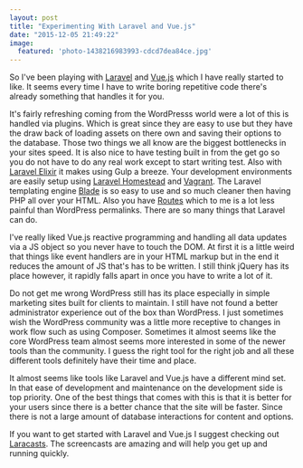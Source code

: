 ```yaml
---
layout: post
title: "Experimenting With Laravel and Vue.js"
date: "2015-12-05 21:49:22"
image:
  featured: 'photo-1438216983993-cdcd7dea84ce.jpg'
---
```


So I've been playing with [Laravel](http://laravel.com/) and [Vue.js](http://vuejs.org/) which I have really started to like. It seems every time I have to write boring repetitive code there's already something that handles it for you.

It's fairly refreshing coming from the WordPresss world were a lot of this is handled via plugins. Which is great since they are easy to use but they have the draw back of loading assets on there own and saving their options to the database. Those two things we all know are the biggest bottlenecks in your sites speed. It is also nice to have testing  built in from the get go so you do not have to do any real work except to start writing test. Also with [Laravel Elixir](http://laravel.com/docs/5.1/elixir) it makes using Gulp a breeze. Your development environments are easily setup using [Laravel Homestead](http://laravel.com/docs/5.1/homestead) and [Vagrant](https://www.vagrantup.com/). The Laravel templating engine [Blade](http://laravel.com/docs/5.1/blade) is so easy to use and so much cleaner then having PHP all over your HTML. Also you have [Routes](http://laravel.com/docs/5.1/routing) which to me is a lot less painful than WordPress permalinks. There are so many things that Laravel can do.

I've really liked Vue.js reactive programming and handling all data updates via a JS object so you never have to touch the DOM. At first it is a little weird that things like event handlers are in your HTML markup but in the end it reduces the amount of JS that's has to be written. I still think jQuery has its place however, it rapidly falls apart in once you have to write a lot of it.

Do not get me wrong WordPress still has its place especially in simple marketing sites built for clients to maintain. I still have not found a better administrator experience out of the box than WordPress. I just sometimes wish the WordPress community was a little more receptive to changes in work flow such as using Composer. Sometimes it almost seems like the core WordPress team almost seems more interested in some of the newer tools than the community. I guess the right tool for the right job and all these different tools definitely have their time and place.

It almost seems like tools like Laravel and Vue.js have a different mind set. In that ease of development and maintenance on the development side is top priority. One of the best things that comes with this is that it is better for your users since there is a better chance that the site will be faster. Since there is not a large amount of database interactions for content and options.

If you want to get started with Laravel and Vue.js I suggest checking out [Laracasts](https://laracasts.com). The screencasts are amazing and will help you get up and running quickly.
